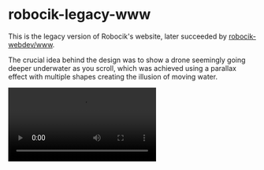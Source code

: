 # robocik-legacy-www

This is the legacy version of Robocik's website, later succeeded by [robocik-webdev/www](https://github.com/robocik-webdev/www).

The crucial idea behind the design was to show a drone seemingly going deeper underwater as you scroll, which was achieved using a parallax effect with multiple shapes creating the illusion of moving water.

<video src="https://github.com/user-attachments/assets/8babb9e9-4322-4411-8556-fc9e4e773a08"></video>

